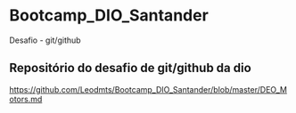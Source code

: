 # Bootcamp_DIO_Santander
Desafio - git/github
## Repositório do desafio de git/github da dio


https://github.com/Leodmts/Bootcamp_DIO_Santander/blob/master/DEO_Motors.md
